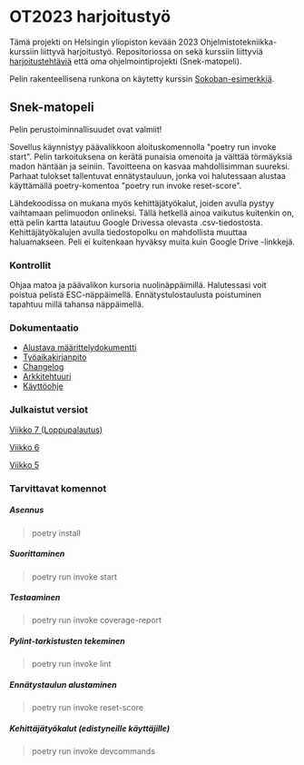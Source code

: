 # OT2023 harjoitustyö

Tämä projekti on Helsingin yliopiston kevään 2023 Ohjelmistotekniikka-kurssiin liittyvä harjoitustyö. Repositoriossa on sekä kurssiin liittyviä
[harjoitustehtäviä](https://github.com/VilleJuhan1/ot-harjoitustyo/tree/master/laskarit) että oma ohjelmointiprojekti (Snek-matopeli).

Pelin rakenteellisena runkona on käytetty kurssin [Sokoban-esimerkkiä](https://github.com/ohjelmistotekniikka-hy/pygame-sokoban).

## Snek-matopeli

Pelin perustoiminnallisuudet ovat valmiit!

Sovellus käynnistyy päävalikkoon aloituskomennolla "poetry run invoke start". Pelin tarkoituksena on kerätä punaisia omenoita ja välttää törmäyksiä madon häntään ja seiniin. Tavoitteena on kasvaa mahdollisimman suureksi. Parhaat tulokset tallentuvat ennätystauluun, jonka voi halutessaan alustaa käyttämällä poetry-komentoa "poetry run invoke reset-score".

Lähdekoodissa on mukana myös kehittäjätyökalut, joiden avulla pystyy vaihtamaan pelimuodon onlineksi. Tällä hetkellä ainoa vaikutus kuitenkin on,
että pelin kartta latautuu Google Drivessa olevasta .csv-tiedostosta. Kehittäjätyökalujen avulla tiedostopolku on mahdollista muuttaa haluamakseen. Peli
ei kuitenkaan hyväksy muita kuin Google Drive -linkkejä.

### Kontrollit

Ohjaa matoa ja päävalikon kursoria nuolinäppäimillä. Halutessasi voit poistua pelistä ESC-näppäimellä. Ennätystulostaulusta poistuminen
tapahtuu millä tahansa näppäimellä.

### Dokumentaatio

* [Alustava määrittelydokumentti](https://github.com/VilleJuhan1/ot-harjoitustyo/blob/master/dokumentaatio/vaatimusmaarittely.md)
* [Työaikakirjanpito](https://github.com/VilleJuhan1/ot-harjoitustyo/blob/master/dokumentaatio/tyoaikakirjanpito.md)
* [Changelog](https://github.com/VilleJuhan1/ot-harjoitustyo/blob/master/dokumentaatio/changelog.md)
* [Arkkitehtuuri](https://github.com/VilleJuhan1/ot-harjoitustyo/blob/master/dokumentaatio/arkkitehtuuri.md)
* [Käyttöohje](https://github.com/VilleJuhan1/ot-harjoitustyo/blob/master/dokumentaatio/kayttoohje.md)

### Julkaistut versiot

[Viikko 7 (Loppupalautus)](https://github.com/VilleJuhan1/ot-harjoitustyo/releases/tag/viikko7)

[Viikko 6](https://github.com/VilleJuhan1/ot-harjoitustyo/releases/tag/viikko6)

[Viikko 5](https://github.com/VilleJuhan1/ot-harjoitustyo/releases/tag/viikko5)

### Tarvittavat komennot

##### Asennus
> poetry install
##### Suorittaminen
> poetry run invoke start
##### Testaaminen
> poetry run invoke coverage-report
##### Pylint-tarkistusten tekeminen
> poetry run invoke lint
##### Ennätystaulun alustaminen
> poetry run invoke reset-score
##### Kehittäjätyökalut (edistyneille käyttäjille)
> poetry run invoke devcommands

